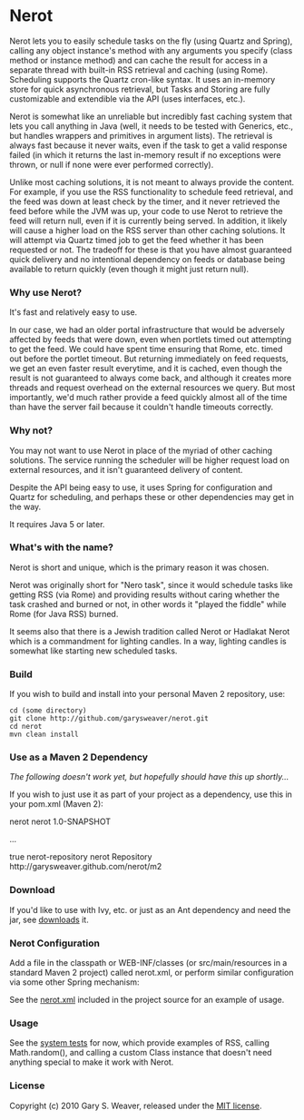 Nerot
=====

Nerot lets you to easily schedule tasks on the fly (using Quartz and Spring), calling any object instance's method with any arguments you specify (class method or instance method) and can cache the result for access in a separate thread with built-in RSS retrieval and caching (using Rome). Scheduling supports the Quartz cron-like syntax. It uses an in-memory store for quick asynchronous retrieval, but Tasks and Storing are fully customizable and extendible via the API (uses interfaces, etc.).

Nerot is somewhat like an unreliable but incredibly fast caching system that lets you call anything in Java (well, it needs to be tested with Generics, etc., but handles wrappers and primitives in argument lists). The retrieval is always fast because it never waits, even if the task to get a valid response failed (in which it returns the last in-memory result if no exceptions were thrown, or null if none were ever performed correctly).

Unlike most caching solutions, it is not meant to always provide the content. For example, if you use the RSS functionality to schedule feed retrieval, and the feed was down at least check by the timer, and it never retrieved the feed before while the JVM was up, your code to use Nerot to retrieve the feed will return null, even if it is currently being served. In addition, it likely will cause a higher load on the RSS server than other caching solutions. It will attempt via Quartz timed job to get the feed whether it has been requested or not. The tradeoff for these is that you have almost guaranteed quick delivery and no intentional dependency on feeds or database being available to return quickly (even though it might just return null).

### Why use Nerot?

It's fast and relatively easy to use.

In our case, we had an older portal infrastructure that would be adversely affected by feeds that were down, even when portlets timed out attempting to get the feed. We could have spent time ensuring that Rome, etc. timed out before the portlet timeout. But returning immediately on feed requests, we get an even faster result everytime, and it is cached, even though the result is not guaranteed to always come back, and although it creates more threads and request overhead on the external resources we query. But most importantly, we'd much rather provide a feed quickly almost all of the time than have the server fail because it couldn't handle timeouts correctly.

### Why not?

You may not want to use Nerot in place of the myriad of other caching solutions. The service running the scheduler will be higher request load on external resources, and it isn't guaranteed delivery of content.

Despite the API being easy to use, it uses Spring for configuration and Quartz for scheduling, and perhaps these or other dependencies may get in the way.

It requires Java 5 or later.

### What's with the name?

Nerot is short and unique, which is the primary reason it was chosen.

Nerot was originally short for "Nero task", since it would schedule tasks like getting RSS (via Rome) and providing results without caring whether the task crashed and burned or not, in other words it "played the fiddle" while Rome (for Java RSS) burned.

It seems also that there is a Jewish tradition called Nerot or Hadlakat Nerot which is a commandment for lighting candles. In a way, lighting candles is somewhat like starting new scheduled tasks.

### Build

If you wish to build and install into your personal Maven 2 repository, use:

    cd (some directory)
    git clone http://github.com/garysweaver/nerot.git
    cd nerot
    mvn clean install

### Use as a Maven 2 Dependency

*The following doesn't work yet, but hopefully should have this up shortly...*

If you wish to just use it as part of your project as a dependency, use this in your pom.xml (Maven 2):

   <dependency>
     <groupId>nerot</groupId>
     <artifactId>nerot</artifactId>
     <version>1.0-SNAPSHOT</version>
   </dependency>

   ...
   
   <repository>
       <snapshots>
           <enabled>true</enabled>
       </snapshots>
       <id>nerot-repository</id>
       <name>nerot Repository</name>
       <url>http://garysweaver.github.com/nerot/m2</url>
   </repository>

### Download

If you'd like to use with Ivy, etc. or just as an Ant dependency and need the jar, see [downloads][rel] it.

### Nerot Configuration

Add a file in the classpath or WEB-INF/classes (or src/main/resources in a standard Maven 2 project) called nerot.xml, or perform similar configuration via some other Spring mechanism:

See the [nerot.xml][config] included in the project source for an example of usage.

### Usage

See the [system tests][test] for now, which provide examples of RSS, calling Math.random(), and calling a custom Class instance that doesn't need anything special to make it work with Nerot.

### License

Copyright (c) 2010 Gary S. Weaver, released under the [MIT license][lic].

[lic]: http://github.com/garysweaver/nerot/blob/master/LICENSE
[rel]: http://garysweaver.github.com/nerot/releases
[config]: http://github.com/garysweaver/nerot/blob/master/src/main/resources/nerot.xml
[test]: http://github.com/garysweaver/nerot/blob/master/src/test/java/nerot/SystemTest.java

